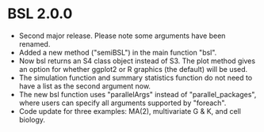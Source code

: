 # BSL 2.0.0

* Second major release. Please note some arguments have been renamed.
* Added a new method ("semiBSL") in the main function "bsl".
* Now bsl returns an S4 class object instead of S3. The plot method gives an option for whether ggplot2 or R graphics (the default) will be used.
* The simulation function and summary statistics function do not need to have a list as the second argument now.
* The new bsl function uses "parallelArgs" instead of "parallel_packages", where users can specify all arguments supported by "foreach".
* Code update for three examples: MA(2), multivariate G & K, and cell biology.
